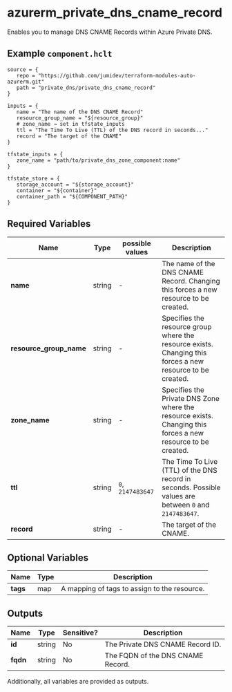 # azurerm_private_dns_cname_record

Enables you to manage DNS CNAME Records within Azure Private DNS.

## Example `component.hclt`

```hcl
source = {
   repo = "https://github.com/jumidev/terraform-modules-auto-azurerm.git"   
   path = "private_dns/private_dns_cname_record"   
}

inputs = {
   name = "The name of the DNS CNAME Record"   
   resource_group_name = "${resource_group}"   
   # zone_name → set in tfstate_inputs
   ttl = "The Time To Live (TTL) of the DNS record in seconds..."   
   record = "The target of the CNAME"   
}

tfstate_inputs = {
   zone_name = "path/to/private_dns_zone_component:name"   
}

tfstate_store = {
   storage_account = "${storage_account}"   
   container = "${container}"   
   container_path = "${COMPONENT_PATH}"   
}

```

## Required Variables

| Name | Type |  possible values |  Description |
| ---- | --------- |  ----------- | ----------- |
| **name** | string |  -  |  The name of the DNS CNAME Record. Changing this forces a new resource to be created. | 
| **resource_group_name** | string |  -  |  Specifies the resource group where the resource exists. Changing this forces a new resource to be created. | 
| **zone_name** | string |  -  |  Specifies the Private DNS Zone where the resource exists. Changing this forces a new resource to be created. | 
| **ttl** | string |  `0`, `2147483647`  |  The Time To Live (TTL) of the DNS record in seconds. Possible values are between `0` and `2147483647`. | 
| **record** | string |  -  |  The target of the CNAME. | 

## Optional Variables

| Name | Type |  Description |
| ---- | --------- |  ----------- |
| **tags** | map |  A mapping of tags to assign to the resource. | 



## Outputs

| Name | Type | Sensitive? | Description |
| ---- | ---- | --------- | --------- |
| **id** | string | No  | The Private DNS CNAME Record ID. | 
| **fqdn** | string | No  | The FQDN of the DNS CNAME Record. | 

Additionally, all variables are provided as outputs.
